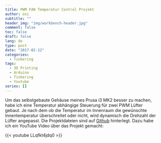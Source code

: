 ```yaml
---
title: PWM FAN Temperatur Control Projekt
author: oxi
subtitle: ""
header_img: "img/workbench-header.jpg"
comment: false
toc: false
draft: false
lang: de
type: post
date: "2017-02-12"
categories:
  - Tinkering
tags:
  - 3D Printing
  - Arduino
  - Tinkering
  - Youtube
series: []
---
```

Um das selbstgebaute Gehäuse meines Prusa i3 MK2 besser zu machen, habe ich eine Temperatur abhängige Steuerung für zwei PWM Lüfter gebaut. Je nach dem ob die Temperatur im Innenraum die gewünschte Innentemperatur überschreitet oder nicht, wird dynamisch die Drehzahl der Lüfter angepasst. Die Projektdateien sind auf [Github](https://github.com/oxivanisher/PWM-Temp-Control) hinterlegt. Dazu habe ich ein YouTube Video über das Projekt gemacht:

{{< youtube LLqfkt4jdq0 >}}
